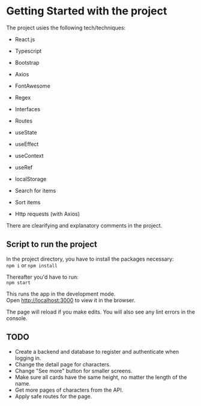 # Getting Started with the project

The project usies the following tech/techniques:

- React.js
- Typescript
- Bootstrap
- Axios
- FontAwesome

- Regex
- Interfaces
- Routes
- useState
- useEffect
- useContext
- useRef
- localStorage
- Search for items
- Sort items
- Http requests (with Axios)

There are clearifying and explanatory comments in the project.

## Script to run the project

In the project directory, you have to install the packages necessary:\
`npm i` or `npm install`

Thereafter you'd have to run:\
`npm start`

This runs the app in the development mode.\
Open [http://localhost:3000](http://localhost:3000) to view it in the browser.

The page will reload if you make edits. You will also see any lint errors in the console.

## TODO
- Create a backend and database to register and authenticate when logging in.
- Change the detail page for characters.
- Change "See more" button for smaller screens.
- Make sure all cards have the same height, no matter the length of the name.
- Get more pages of characters from the API.
- Apply safe routes for the page.
